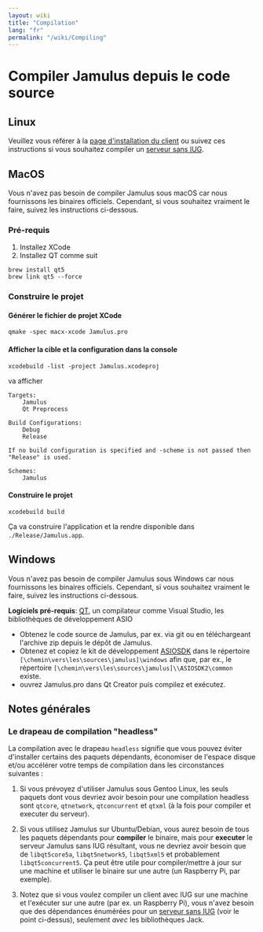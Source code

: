 ```yaml
---
layout: wiki
title: "Compilation"
lang: "fr"
permalink: "/wiki/Compiling"
---
```


# Compiler Jamulus depuis le code source

## Linux

Veuillez vous référer à la [page d'installation du client](Installation-for-Linux) ou suivez ces instructions si vous souhaitez compiler un [serveur sans <abbr title="Interface utilisateur graphique.">IUG</abbr>](Server-Linux#serveur-sans-gui).

## MacOS
Vous n'avez pas besoin de compiler Jamulus sous macOS car nous fournissons les binaires officiels. Cependant, si vous souhaitez vraiment le faire, suivez les instructions ci-dessous.

### Pré-requis

1. Installez XCode
1. Installez QT comme suit

```shell
brew install qt5
brew link qt5 --force
```

### Construire le projet

#### Générer le fichier de projet XCode
```shell
qmake -spec macx-xcode Jamulus.pro
```

#### Afficher la cible et la configuration dans la console
```shell
xcodebuild -list -project Jamulus.xcodeproj
```
va afficher
```shell
Targets:
    Jamulus
    Qt Preprocess

Build Configurations:
    Debug
    Release

If no build configuration is specified and -scheme is not passed then "Release" is used.

Schemes:
    Jamulus
```

#### Construire le projet

```shell
xcodebuild build
```

Ça va construire l'application et la rendre disponible dans `./Release/Jamulus.app`.


## Windows
Vous n'avez pas besoin de compiler Jamulus sous Windows car nous fournissons les binaires officiels. Cependant, si vous souhaitez vraiment le faire, suivez les instructions ci-dessous.

**Logiciels pré-requis**: [QT](https://www.qt.io/download), un compilateur comme Visual Studio, les bibliothèques de développement ASIO

- Obtenez le code source de Jamulus, par ex. via git ou en téléchargeant l'archive zip depuis le dépôt de Jamulus.
- Obtenez et copiez le kit de développement [ASIOSDK](https://www.steinberg.net/de/company/developer.html) dans le répertoire `[\chemin\vers\les\sources\jamulus]\windows` afin que, par ex., le répertoire `[\chemin\vers\les\sources\jamulus]\\ASIOSDK2\common` existe.
- ouvrez Jamulus.pro dans Qt Creator puis compilez et exécutez.


## Notes générales

### Le drapeau de compilation "headless"

La compilation avec le drapeau `headless` signifie que vous pouvez éviter d'installer certains des paquets dépendants, économiser de l'espace disque et/ou accélérer votre temps de compilation dans les circonstances suivantes :

1. Si vous prévoyez d'utiliser Jamulus sous Gentoo Linux, les seuls paquets dont vous devriez avoir besoin pour une compilation headless sont `qtcore`, `qtnetwork`, `qtconcurrent` et `qtxml` (à la fois pour compiler et executer du serveur).

1. Si vous utilisez Jamulus sur Ubuntu/Debian, vous aurez besoin de tous les paquets dépendants pour **compiler** le binaire, mais pour **executer** le serveur Jamulus sans IUG résultant, vous ne devriez avoir besoin que de `libqt5core5a`, `libqt5network5`, `libqt5xml5` et probablement `libqt5concurrent5`. Ça peut être utile pour compiler/mettre à jour sur une machine et utiliser le binaire sur une autre (un Raspberry Pi, par exemple).

1. Notez que si vous voulez compiler un client avec IUG sur une machine et l'exécuter sur une autre (par ex. un Raspberry Pi), vous n'avez besoin que des dépendances énumérées pour un [serveur sans IUG](Server-Linux#serveur-sans-iug) (voir le point ci-dessus), seulement _avec_ les bibliothèques Jack.

